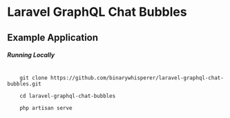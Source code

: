 # Laravel GraphQL Chat Bubbles
## Example Application

##### Running Locally
```

    git clone https://github.com/binarywhisperer/laravel-graphql-chat-bubbles.git
    
    cd laravel-graphql-chat-bubbles
    
    php artisan serve 

```

